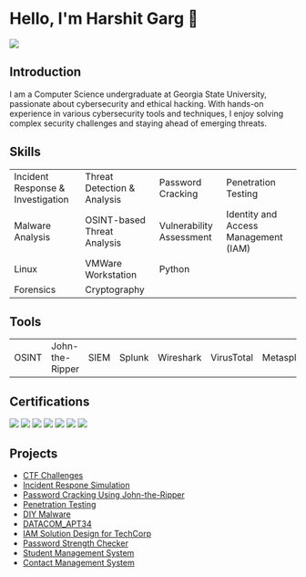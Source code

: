 # Hello, I'm Harshit Garg 👋
<a href="https://linkedin.com/in/harshitgarg-cs/"><img src="https://img.shields.io/badge/-LinkedIn-0072b1?&style=for-the-badge&logo=linkedin&logoColor=white" /></a>

## Introduction

I am a Computer Science undergraduate at Georgia State University, passionate about cybersecurity and ethical hacking. With hands-on experience in various cybersecurity tools and techniques, I enjoy solving complex security challenges and staying ahead of emerging threats.

## Skills

<table>
  <tr>
    <td>Incident Response & Investigation</td>
    <td>Threat Detection & Analysis</td>
    <td>Password Cracking</td>
    <td>Penetration Testing</td>
  </tr>
  <tr>
    <td>Malware Analysis</td>
    <td>OSINT-based Threat Analysis</td>
    <td>Vulnerability Assessment</td>
    <td>Identity and Access Management (IAM)</td>
  </tr>
  <tr>
    <td>Linux</td>
    <td>VMWare Workstation</td>
    <td>Python</td>
  </tr>
  <tr>
    <td>Forensics</td>
    <td>Cryptography</td>
  </tr>
</table>

## Tools
<table>
  <tr>
    <td>OSINT</td>
    <td>John-the-Ripper</td>
    <td>SIEM</td>
    <td>Splunk</td>
    <td>Wireshark</td>
    <td>VirusTotal</td>
    <td>Metasploit</td>
    <td>MISP</td>
    <td>nmap</td>
    <td>NIST</td>
    <td>MSF Venom</td>
    <td>CyberChef</td>
  </tr>
</table>

## Certifications

<div>
<img src="https://img.shields.io/badge/-CodePath%20CYB%20101-04c385?&style=for-the-badge" />  
<img src="https://img.shields.io/badge/-CodePath%20CYB%20102-04c385?&style=for-the-badge" />  
<img src="https://img.shields.io/badge/-Datacom%20Cybersecurity%20Job%20Simulation-00276b?&style=for-the-badge" />  
<img src="https://img.shields.io/badge/-Mastercard%20Cybersecurity%20Job%20Simulation-ff6000?&style=for-the-badge" />  
<img src="https://img.shields.io/badge/-Tata%20Group%20Cybersecurity%20Analyst%20Job%20Simulation-ffffff?&style=for-the-badge" /> 
<img src="https://img.shields.io/badge/-ISC2%3A%20Certified%20in%20Cybersecurity-42823d?&style=for-the-badge" />
<img src="https://img.shields.io/badge/-Microsoft%3A%20Cybersecurity%20Analyst%20Professional%20Certificate-ffb902?&style=for-the-badge" />

</div>

## Projects
- <a href="https://github.com/harshitgarg-cs/ctf-challenges">CTF Challenges</a>
- <a href="https://github.com/harshitgarg-cs/Incident-Response-by-IBM/tree/main">Incident Respone Simulation</a>
- <a href="https://github.com/harshitgarg-cs/Password-Crackathon/tree/main">Password Cracking Using John-the-Ripper</a>
- <a href="https://github.com/harshitgarg-cs/Penetration-Testing/tree/main">Penetration Testing</a>
- <a href="https://github.com/harshitgarg-cs/DIY-Malware">DIY Malware</a>
- <a href="https://github.com/harshitgarg-cs/DATACOM_APT34/tree/main">DATACOM_APT34</a>
- <a href="https://github.com/harshitgarg-cs/TCS_TechCorp">IAM Solution Design for TechCorp</a>
- <a href="https://github.com/harshitgarg-cs/Password-Strength-Checker">Password Strength Checker</a>
- <a href="https://github.com/harshitgarg-cs/Student-Management-System">Student Management System</a>
- <a href="https://github.com/harshitgarg-cs/Contact-Management-System">Contact Management System</a>
